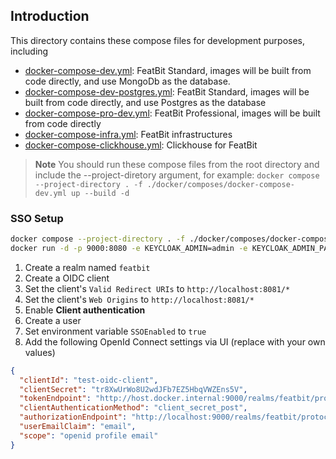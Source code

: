 ## Introduction

This directory contains these compose files for development purposes, including

- [docker-compose-dev.yml](docker-compose-dev.yml): FeatBit Standard, images will be built from code directly, and
  use MongoDb as the database.
- [docker-compose-dev-postgres.yml](docker-compose-dev-postgres.yml): FeatBit Standard, images will be built from code
  directly, and use Postgres as the database
- [docker-compose-pro-dev.yml](docker-compose-pro-dev.yml): FeatBit Professional, images will be built from code
  directly
- [docker-compose-infra.yml](docker-compose-infra.yml): FeatBit infrastructures
- [docker-compose-clickhouse.yml](docker-compose-clickhouse.yml): Clickhouse for FeatBit

> **Note**
> You should run these compose files from the root directory and include the --project-diretory argument, for
> example: `docker compose --project-directory . -f ./docker/composes/docker-compose-dev.yml up --build -d`

### SSO Setup

```bash
docker compose --project-directory . -f ./docker/composes/docker-compose-dev.yml up -d
docker run -d -p 9000:8080 -e KEYCLOAK_ADMIN=admin -e KEYCLOAK_ADMIN_PASSWORD=admin --name=keycloak quay.io/keycloak/keycloak:22.0.1 start-dev
```

1. Create a realm named `featbit`
2. Create a OIDC client
3. Set the client's `Valid Redirect URIs` to `http://localhost:8081/*`
4. Set the client's `Web Origins` to `http://localhost:8081/*`
5. Enable **Client authentication**
6. Create a user
7. Set environment variable `SSOEnabled` to `true`
8. Add the following OpenId Connect settings via UI (replace with your own values)

  ```json
  {
    "clientId": "test-oidc-client",
    "clientSecret": "tr8XwUrWo8U2wdJFb7EZ5HbqVWZEns5V",
    "tokenEndpoint": "http://host.docker.internal:9000/realms/featbit/protocol/openid-connect/token",
    "clientAuthenticationMethod": "client_secret_post",
    "authorizationEndpoint": "http://localhost:9000/realms/featbit/protocol/openid-connect/auth",
    "userEmailClaim": "email",
    "scope": "openid profile email"
  }
  ```